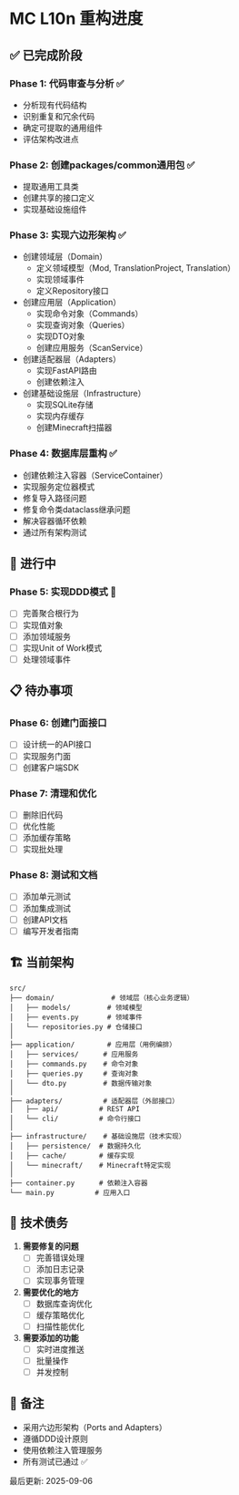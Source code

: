 # MC L10n 重构进度

## ✅ 已完成阶段

### Phase 1: 代码审查与分析 ✅
- 分析现有代码结构
- 识别重复和冗余代码
- 确定可提取的通用组件
- 评估架构改进点

### Phase 2: 创建packages/common通用包 ✅
- 提取通用工具类
- 创建共享的接口定义
- 实现基础设施组件

### Phase 3: 实现六边形架构 ✅
- 创建领域层（Domain）
  - 定义领域模型（Mod, TranslationProject, Translation）
  - 实现领域事件
  - 定义Repository接口
- 创建应用层（Application）
  - 实现命令对象（Commands）
  - 实现查询对象（Queries）
  - 实现DTO对象
  - 创建应用服务（ScanService）
- 创建适配器层（Adapters）
  - 实现FastAPI路由
  - 创建依赖注入
- 创建基础设施层（Infrastructure）
  - 实现SQLite存储
  - 实现内存缓存
  - 创建Minecraft扫描器

### Phase 4: 数据库层重构 ✅
- 创建依赖注入容器（ServiceContainer）
- 实现服务定位器模式
- 修复导入路径问题
- 修复命令类dataclass继承问题
- 解决容器循环依赖
- 通过所有架构测试

## 🚧 进行中

### Phase 5: 实现DDD模式 🚧
- [ ] 完善聚合根行为
- [ ] 实现值对象
- [ ] 添加领域服务
- [ ] 实现Unit of Work模式
- [ ] 处理领域事件

## 📋 待办事项

### Phase 6: 创建门面接口
- [ ] 设计统一的API接口
- [ ] 实现服务门面
- [ ] 创建客户端SDK

### Phase 7: 清理和优化
- [ ] 删除旧代码
- [ ] 优化性能
- [ ] 添加缓存策略
- [ ] 实现批处理

### Phase 8: 测试和文档
- [ ] 添加单元测试
- [ ] 添加集成测试
- [ ] 创建API文档
- [ ] 编写开发者指南

## 🏗️ 当前架构

```
src/
├── domain/              # 领域层（核心业务逻辑）
│   ├── models/         # 领域模型
│   ├── events.py       # 领域事件
│   └── repositories.py # 仓储接口
│
├── application/        # 应用层（用例编排）
│   ├── services/      # 应用服务
│   ├── commands.py    # 命令对象
│   ├── queries.py     # 查询对象
│   └── dto.py         # 数据传输对象
│
├── adapters/          # 适配器层（外部接口）
│   ├── api/          # REST API
│   └── cli/          # 命令行接口
│
├── infrastructure/    # 基础设施层（技术实现）
│   ├── persistence/  # 数据持久化
│   ├── cache/        # 缓存实现
│   └── minecraft/    # Minecraft特定实现
│
├── container.py      # 依赖注入容器
└── main.py          # 应用入口
```

## 🔧 技术债务

1. **需要修复的问题**
   - [ ] 完善错误处理
   - [ ] 添加日志记录
   - [ ] 实现事务管理

2. **需要优化的地方**
   - [ ] 数据库查询优化
   - [ ] 缓存策略优化
   - [ ] 扫描性能优化

3. **需要添加的功能**
   - [ ] 实时进度推送
   - [ ] 批量操作
   - [ ] 并发控制

## 📝 备注

- 采用六边形架构（Ports and Adapters）
- 遵循DDD设计原则
- 使用依赖注入管理服务
- 所有测试已通过 ✅

最后更新: 2025-09-06
